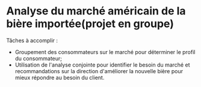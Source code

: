 # Analyse du marché américain de la bière importée(projet en groupe)
Tâches à accomplir :
- Groupement des consommateurs sur le marché pour déterminer le profil du consommateur;
- Utilisation de l'analyse conjointe pour identifier le besoin du marché et recommandations sur la direction d'améliorer la nouvelle bière pour mieux répondre au besoin du client.
